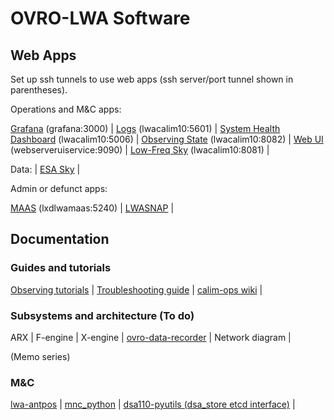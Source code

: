# OVRO-LWA Software

## Web Apps

Set up ssh tunnels to use web apps (ssh server/port tunnel shown in parentheses).

Operations and M&C apps:

[Grafana](http://localhost:3000) (grafana:3000) |
[Logs](http://localhost:5601/app/discover) (lwacalim10:5601) |
[System Health Dashboard](http://localhost:5006/LWA_dashboard) (lwacalim10:5006) |
[Observing State](http://localhost:8082) (lwacalim10:8082) |
[Web UI](http://localhost:9090) (webserveruiservice:9090) |
[Low-Freq Sky](http://localhost:8081) (lwacalim10:8081) |

Data:
| [ESA Sky](http://ovro-lwa.github.io/esasky_ovrolwa.html) |

Admin or defunct apps:

[MAAS](http://localhost:5240) (lxdlwamaas:5240) |
[LWASNAP](http://greghell.github.io/LWASNAP/) |


## Documentation

### Guides and tutorials

[Observing tutorials](https://caltech.sharepoint.com/sites/ovro/projects/SitePages/lwa.aspx) | [Troubleshooting guide](https://github.com/ovro-lwa/lwa-issues/wiki/Troubleshooting-Guide-(what-if...)) | [calim-ops wiki](https://github.com/ovro-lwa/calim-ops/wiki) |

### Subsystems and architecture (To do)

ARX | F-engine | X-engine | [ovro-data-recorder](https://ovro-data-recorder.readthedocs.io/en/latest/) | Network diagram |

(Memo series)

### M&C

[lwa-antpos](https://ovro-lwa.github.io/lwa-antpos) | [mnc_python](https://ovro-lwa.github.io/mnc_python) | [dsa110-pyutils (dsa_store etcd interface)](https://github.com/dsa110/dsa110-pyutils) |
